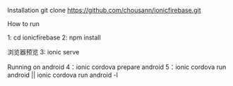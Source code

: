 Installation
git clone https://github.com/chousann/ionicfirebase.git

How to run

1: cd ionicfirebase
2: npm install

浏览器预览
3: ionic serve

Running on android
4：ionic cordova prepare android
5：ionic cordova run android    ||  ionic cordova run android  -l


